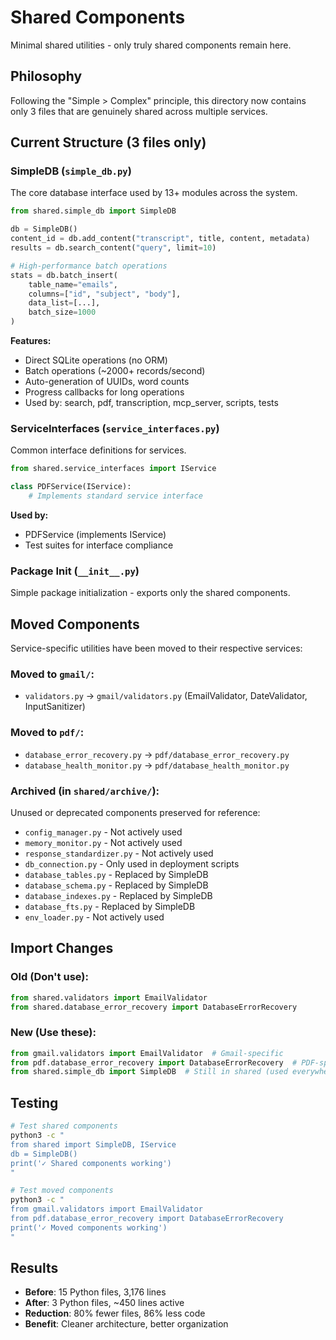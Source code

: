 # Shared Components

Minimal shared utilities - only truly shared components remain here.

## Philosophy

Following the "Simple > Complex" principle, this directory now contains only 3 files that are genuinely shared across multiple services.

## Current Structure (3 files only)

### SimpleDB (`simple_db.py`)
The core database interface used by 13+ modules across the system.

```python
from shared.simple_db import SimpleDB

db = SimpleDB()
content_id = db.add_content("transcript", title, content, metadata)
results = db.search_content("query", limit=10)

# High-performance batch operations
stats = db.batch_insert(
    table_name="emails",
    columns=["id", "subject", "body"],
    data_list=[...],
    batch_size=1000
)
```

**Features:**
- Direct SQLite operations (no ORM)
- Batch operations (~2000+ records/second)
- Auto-generation of UUIDs, word counts
- Progress callbacks for long operations
- Used by: search, pdf, transcription, mcp_server, scripts, tests

### ServiceInterfaces (`service_interfaces.py`)
Common interface definitions for services.

```python
from shared.service_interfaces import IService

class PDFService(IService):
    # Implements standard service interface
```

**Used by:**
- PDFService (implements IService)
- Test suites for interface compliance

### Package Init (`__init__.py`)
Simple package initialization - exports only the shared components.

## Moved Components

Service-specific utilities have been moved to their respective services:

### Moved to `gmail/`:
- `validators.py` → `gmail/validators.py` (EmailValidator, DateValidator, InputSanitizer)

### Moved to `pdf/`:
- `database_error_recovery.py` → `pdf/database_error_recovery.py`
- `database_health_monitor.py` → `pdf/database_health_monitor.py`

### Archived (in `shared/archive/`):
Unused or deprecated components preserved for reference:
- `config_manager.py` - Not actively used
- `memory_monitor.py` - Not actively used
- `response_standardizer.py` - Not actively used
- `db_connection.py` - Only used in deployment scripts
- `database_tables.py` - Replaced by SimpleDB
- `database_schema.py` - Replaced by SimpleDB
- `database_indexes.py` - Replaced by SimpleDB
- `database_fts.py` - Replaced by SimpleDB
- `env_loader.py` - Not actively used

## Import Changes

### Old (Don't use):
```python
from shared.validators import EmailValidator
from shared.database_error_recovery import DatabaseErrorRecovery
```

### New (Use these):
```python
from gmail.validators import EmailValidator  # Gmail-specific
from pdf.database_error_recovery import DatabaseErrorRecovery  # PDF-specific
from shared.simple_db import SimpleDB  # Still in shared (used everywhere)
```

## Testing

```bash
# Test shared components
python3 -c "
from shared import SimpleDB, IService
db = SimpleDB()
print('✓ Shared components working')
"

# Test moved components
python3 -c "
from gmail.validators import EmailValidator
from pdf.database_error_recovery import DatabaseErrorRecovery
print('✓ Moved components working')
"
```

## Results

- **Before**: 15 Python files, 3,176 lines
- **After**: 3 Python files, ~450 lines active
- **Reduction**: 80% fewer files, 86% less code
- **Benefit**: Cleaner architecture, better organization
